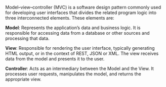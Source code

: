 Model–view–controller (MVC) is a software design pattern commonly used for developing user interfaces that divides the related program logic into three interconnected elements. These elements are:

**Model**: Represents the application’s data and business logic. It is responsible for accessing data from a database or other sources and processing that data.

**View**: Responsible for rendering the user interface, typically generating HTML output, or in the context of REST, JSON or XML. The view receives data from the model and presents it to the user.

**Controller**: Acts as an intermediary between the Model and the View. It processes user requests, manipulates the model, and returns the appropriate view.